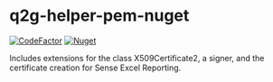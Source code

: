 # q2g-helper-pem-nuget
[![CodeFactor](https://www.codefactor.io/repository/github/q2g/q2g-helper-pem-nuget/badge)](https://www.codefactor.io/repository/github/q2g/q2g-helper-pem-nuget)
[![Nuget](https://img.shields.io/nuget/v/Q2gHelperPem.svg)](https://www.nuget.org/packages/Q2gHelperPem)

Includes extensions for the class X509Certificate2, a signer, and the certificate creation for Sense Excel Reporting.

